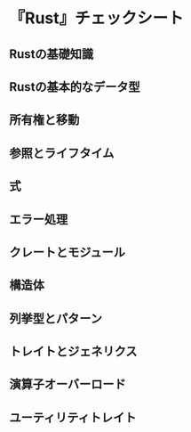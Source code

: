 # 『Rust』チェックシート


## Rustの基礎知識


## Rustの基本的なデータ型


## 所有権と移動


## 参照とライフタイム


## 式


## エラー処理


## クレートとモジュール


## 構造体


## 列挙型とパターン


## トレイトとジェネリクス


## 演算子オーバーロード


## ユーティリティトレイト
